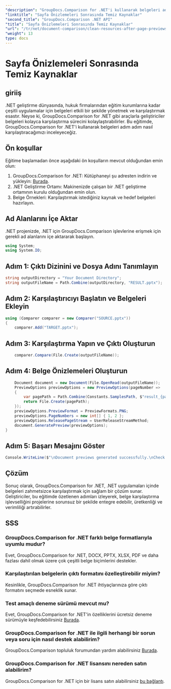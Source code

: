 ```yaml
---
"description": "GroupDocs.Comparison for .NET'i kullanarak belgeleri adım adım nasıl karşılaştıracağınızı öğrenin. .NET uygulamalarınızı verimli belge yönetimiyle geliştirin."
"linktitle": "Sayfa Önizlemeleri Sonrasında Temiz Kaynaklar"
"second_title": "GroupDocs.Comparison .NET API"
"title": "Sayfa Önizlemeleri Sonrasında Temiz Kaynaklar"
"url": "/tr/net/document-comparison/clean-resources-after-page-previews/"
"weight": 13
type: docs
---
```

# Sayfa Önizlemeleri Sonrasında Temiz Kaynaklar

## giriiş
.NET geliştirme dünyasında, hukuk firmalarından eğitim kurumlarına kadar çeşitli uygulamalar için belgeleri etkili bir şekilde yönetmek ve karşılaştırmak esastır. Neyse ki, GroupDocs.Comparison for .NET gibi araçlarla geliştiriciler belgeleri kolayca karşılaştırma sürecini kolaylaştırabilirler. Bu eğitimde, GroupDocs.Comparison for .NET'i kullanarak belgeleri adım adım nasıl karşılaştıracağımızı inceleyeceğiz.
## Ön koşullar
Eğitime başlamadan önce aşağıdaki ön koşulların mevcut olduğundan emin olun:
1. GroupDocs.Comparison for .NET: Kütüphaneyi şu adresten indirin ve yükleyin: [Burada](https://releases.groupdocs.com/comparison/net/).
2. .NET Geliştirme Ortamı: Makinenizde çalışan bir .NET geliştirme ortamının kurulu olduğundan emin olun.
3. Belge Örnekleri: Karşılaştırmak istediğiniz kaynak ve hedef belgeleri hazırlayın.

## Ad Alanlarını İçe Aktar
.NET projenizde, .NET için GroupDocs.Comparison işlevlerine erişmek için gerekli ad alanlarını içe aktararak başlayın.

```csharp
using System;
using System.IO;
```

## Adım 1: Çıktı Dizinini ve Dosya Adını Tanımlayın
```csharp
string outputDirectory = "Your Document Directory";
string outputFileName = Path.Combine(outputDirectory, "RESULT.pptx");
```
## Adım 2: Karşılaştırıcıyı Başlatın ve Belgeleri Ekleyin
```csharp
using (Comparer comparer = new Comparer("SOURCE.pptx"))
{
    comparer.Add("TARGET.pptx");
```
## Adım 3: Karşılaştırma Yapın ve Çıktı Oluşturun
```csharp
    comparer.Compare(File.Create(outputFileName));
```
## Adım 4: Belge Önizlemeleri Oluşturun
```csharp
    Document document = new Document(File.OpenRead(outputFileName));
    PreviewOptions previewOptions = new PreviewOptions(pageNumber =>
    {
        var pagePath = Path.Combine(Constants.SamplesPath, $"result_{pageNumber}.png");
        return File.Create(pagePath);
    });
    previewOptions.PreviewFormat = PreviewFormats.PNG;
    previewOptions.PageNumbers = new int[] { 1, 2 };
    previewOptions.ReleasePageStream = UserReleaseStreamMethod;
    document.GeneratePreview(previewOptions);
}
```
## Adım 5: Başarı Mesajını Göster
```csharp
Console.WriteLine($"\nDocument previews generated successfully.\nCheck output in {outputDirectory}.");
```

## Çözüm
Sonuç olarak, GroupDocs.Comparison for .NET, .NET uygulamaları içinde belgeleri zahmetsizce karşılaştırmak için sağlam bir çözüm sunar. Geliştiriciler, bu eğitimde özetlenen adımları izleyerek, belge karşılaştırma işlevselliğini projelerine sorunsuz bir şekilde entegre edebilir, üretkenliği ve verimliliği artırabilirler.
## SSS
### GroupDocs.Comparison for .NET farklı belge formatlarıyla uyumlu mudur?
Evet, GroupDocs.Comparison for .NET, DOCX, PPTX, XLSX, PDF ve daha fazlası dahil olmak üzere çok çeşitli belge biçimlerini destekler.
### Karşılaştırılan belgelerin çıktı formatını özelleştirebilir miyim?
Kesinlikle, GroupDocs.Comparison for .NET ihtiyaçlarınıza göre çıktı formatını seçmede esneklik sunar.
### Test amaçlı deneme sürümü mevcut mu?
Evet, GroupDocs.Comparison for .NET'in özelliklerini ücretsiz deneme sürümüyle keşfedebilirsiniz [Burada](https://releases.groupdocs.com/).
### GroupDocs.Comparison for .NET ile ilgili herhangi bir sorun veya soru için nasıl destek alabilirim?
GroupDocs.Comparison topluluk forumundan yardım alabilirsiniz [Burada](https://forum.groupdocs.com/c/comparison/12).
### GroupDocs.Comparison for .NET lisansını nereden satın alabilirim?
GroupDocs.Comparison for .NET için bir lisans satın alabilirsiniz [bu bağlantı](https://purchase.groupdocs.com/buy).